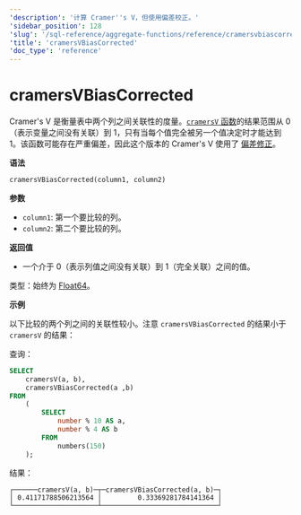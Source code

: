 ```yaml
---
'description': '计算 Cramer''s V，但使用偏差校正。'
'sidebar_position': 128
'slug': '/sql-reference/aggregate-functions/reference/cramersvbiascorrected'
'title': 'cramersVBiasCorrected'
'doc_type': 'reference'
---
```



# cramersVBiasCorrected

Cramer's V 是衡量表中两个列之间关联性的度量。[`cramersV` 函数](./cramersv.md)的结果范围从 0（表示变量之间没有关联）到 1，只有当每个值完全被另一个值决定时才能达到 1。该函数可能存在严重偏差，因此这个版本的 Cramer's V 使用了 [偏差修正](https://en.wikipedia.org/wiki/Cram%C3%A9r%27s_V#Bias_correction)。

**语法**

```sql
cramersVBiasCorrected(column1, column2)
```

**参数**

- `column1`: 第一个要比较的列。
- `column2`: 第二个要比较的列。

**返回值**

- 一个介于 0（表示列值之间没有关联）到 1（完全关联）之间的值。

类型：始终为 [Float64](../../../sql-reference/data-types/float.md)。

**示例**

以下比较的两个列之间的关联性较小。注意 `cramersVBiasCorrected` 的结果小于 `cramersV` 的结果：

查询：

```sql
SELECT
    cramersV(a, b),
    cramersVBiasCorrected(a ,b)
FROM
    (
        SELECT
            number % 10 AS a,
            number % 4 AS b
        FROM
            numbers(150)
    );
```

结果：

```response
┌──────cramersV(a, b)─┬─cramersVBiasCorrected(a, b)─┐
│ 0.41171788506213564 │         0.33369281784141364 │
└─────────────────────┴─────────────────────────────┘
```
